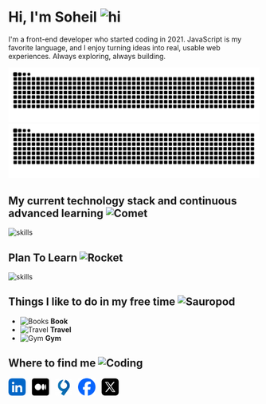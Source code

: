 <h1>Hi, I'm Soheil <img src="https://raw.githubusercontent.com/Tarikul-Islam-Anik/Animated-Fluent-Emojis/master/Emojis/Hand%20gestures/Waving%20Hand%20Medium-Light%20Skin%20Tone.png" alt="hi" width="28" height="28" /></h1>

<p> 
I'm a front-end developer who started coding in 2021. JavaScript is my favorite language, and I enjoy turning ideas into real, usable web experiences. Always exploring, always building.
</p>

  <img alt="github contribution grid snake animation" src="https://github.com/Soheiljafarnejad/Soheiljafarnejad/blob/output/github-contribution-grid-snake-dark.svg#gh-dark-mode-only">
  <img alt="github contribution grid snake animation" src="https://github.com/Soheiljafarnejad/Soheiljafarnejad/blob/output/github-contribution-grid-snake.svg#gh-light-mode-only">

## My current technology stack and continuous advanced learning <img src="https://raw.githubusercontent.com/Tarikul-Islam-Anik/Animated-Fluent-Emojis/master/Emojis/Travel%20and%20places/Comet.png" alt="Comet" width="32" height="32" />

  <img alt="skills" src="https://skillicons.dev/icons?i=js,react,nextjs,ts,nodejs,express,mongodb,graphql,redux,git,tailwind,bootstrap,sass,materialui,vite,css,html,git,github,gitlab,cloudflare,postman,npm,windows,powershell,bash,vscode" />

## Plan To Learn <img src="https://raw.githubusercontent.com/Tarikul-Islam-Anik/Animated-Fluent-Emojis/master/Emojis/Travel%20and%20places/Rocket.png" alt="Rocket" width="28" height="28" />

  <img alt="skills" src="https://skillicons.dev/icons?i=docker,nestjs,mysql,postgres,jest,threejs,webpack,babel,rollupjs" />

## Things I like to do in my free time <img src="https://raw.githubusercontent.com/Tarikul-Islam-Anik/Animated-Fluent-Emojis/master/Emojis/Animals/Sauropod.png" alt="Sauropod" width="30" height="30" />

- <img src="https://raw.githubusercontent.com/Tarikul-Islam-Anik/Animated-Fluent-Emojis/master/Emojis/Objects/Books.png" alt="Books" width="30" height="30" /> **Book**
- <img src="https://raw.githubusercontent.com/Tarikul-Islam-Anik/Animated-Fluent-Emojis/master/Emojis/Travel%20and%20places/Camping.png" alt="Travel" width="30" height="30" /> **Travel**
- <img src="https://raw.githubusercontent.com/Tarikul-Islam-Anik/Animated-Fluent-Emojis/master/Emojis/Activities/Bowling.png" alt="Gym" width="30" height="30" /> **Gym**

## Where to find me <img src="https://raw.githubusercontent.com/Tarikul-Islam-Anik/Animated-Fluent-Emojis/master/Emojis/People%20with%20professions/Man%20Technologist%20Medium-Light%20Skin%20Tone.png" alt="Coding" width="28" height="28" />

<a href="https://www.linkedin.com/in/soheiljafarnejad" target="_blank"><img align="center" src="https://github.com/Soheiljafarnejad/Soheiljafarnejad/blob/master/images/linkedin.webp" alt="linkedin" height="35" width="35" /></a> &nbsp;
<a href="https://medium.com/@Soheiljafarnejad" target="_blank"><img align="center" src="https://github.com/Soheiljafarnejad/Soheiljafarnejad/blob/master/images/medium.webp" alt="medium" height="35" width="35" /></a> &nbsp;
<a href="https://virgool.io/@soheiljafarnejad" target="_blank"><img align="center" src="https://github.com/Soheiljafarnejad/Soheiljafarnejad/blob/master/images/virgool.webp" alt="virgool" height="35" width="35" /></a> &nbsp;
<a href="https://www.facebook.com/soheiljafarnejad" target="_blank"><img align="center" src="https://github.com/Soheiljafarnejad/Soheiljafarnejad/blob/master/images/facebook.webp" alt="facebook" height="35" width="35" /></a> &nbsp;
<a href="https://x.com/soheiljafarnejd" target="_blank"><img align="center" src="https://github.com/Soheiljafarnejad/Soheiljafarnejad/blob/master/images/twitter.webp" alt="twitter" height="35" width="35" /></a> &nbsp;
